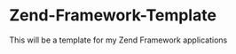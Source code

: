 Zend-Framework-Template
=======================

This will be a template for my Zend Framework applications